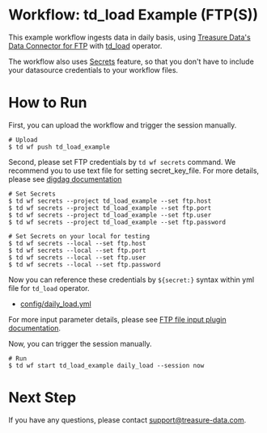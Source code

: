 # Workflow: td_load Example (FTP(S))

This example workflow ingests data in daily basis, using [Treasure Data's Data Connector for FTP](https://docs.treasuredata.com/articles/data-connector-ftp) with [td_load](https://docs.digdag.io/operators.html#td-load-treasure-data-bulk-loading) operator.

The workflow also uses [Secrets](https://docs.treasuredata.com/articles/workflows-secrets) feature, so that you don't have to include your datasource credentials to your workflow files.

# How to Run

First, you can upload the workflow and trigger the session manually.

    # Upload
    $ td wf push td_load_example

Second, please set FTP credentials by `td wf secrets` command. We recommend you to use text file for setting secret_key_file. For more details, please see [digdag documentation](https://docs.digdag.io/command_reference.html#secrets)

    # Set Secrets
    $ td wf secrets --project td_load_example --set ftp.host
    $ td wf secrets --project td_load_example --set ftp.port
    $ td wf secrets --project td_load_example --set ftp.user
    $ td wf secrets --project td_load_example --set ftp.password

    # Set Secrets on your local for testing
    $ td wf secrets --local --set ftp.host
    $ td wf secrets --local --set ftp.port
    $ td wf secrets --local --set ftp.user
    $ td wf secrets --local --set ftp.password

Now you can reference these credentials by `${secret:}` syntax within yml file for `td_load` operator.

- [config/daily_load.yml](config/daily_load.yml)

For more input parameter details, please see [FTP file input plugin documentation](https://github.com/embulk/embulk-input-ftp#configuration).

Now, you can trigger the session manually.

    # Run
    $ td wf start td_load_example daily_load --session now
    
# Next Step

If you have any questions, please contact support@treasure-data.com.
